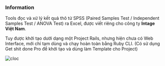 ### Information
Tools đọc và xử lý kết quả thô từ SPSS (Paired Samples Test / Independent Samples Test / ANOVA Test) ra Excel, được viết riêng cho công ty **Intage Việt Nam**.

Tuy được khởi tạo dưới dạng một Project Rails, nhưng hiện chưa có Web Interface, mới chỉ tạm dùng và chạy hoàn toàn bằng Ruby CLI. (Có sử dụng Get shit done Pro để khởi tạo và dùng làm Template cho Project)

![cloc](http://i.imgur.com/4tqvOj7.png)